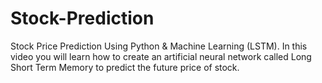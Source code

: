 # Stock-Prediction

Stock Price Prediction Using Python & Machine Learning (LSTM). 
In this video you will learn how to create an artificial neural network called Long Short Term Memory to predict the future price of stock.
